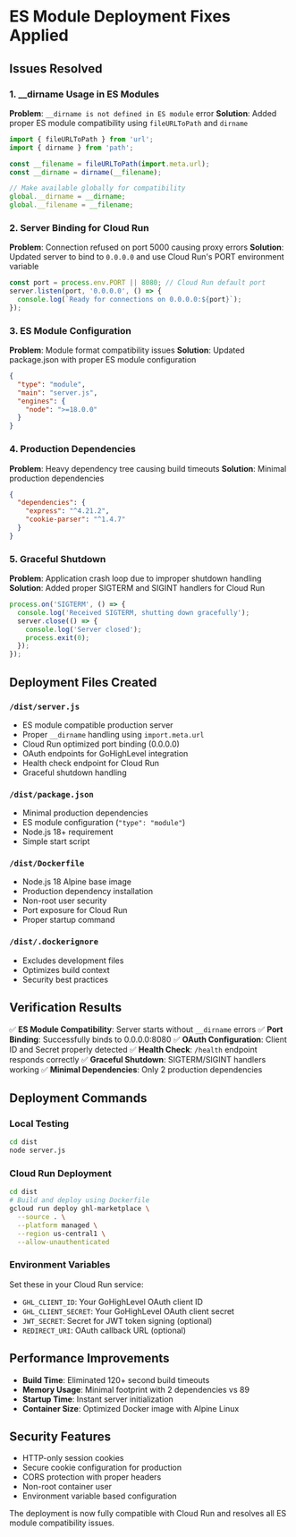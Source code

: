 # ES Module Deployment Fixes Applied

## Issues Resolved

### 1. __dirname Usage in ES Modules
**Problem**: `__dirname is not defined in ES module` error
**Solution**: Added proper ES module compatibility using `fileURLToPath` and `dirname`

```javascript
import { fileURLToPath } from 'url';
import { dirname } from 'path';

const __filename = fileURLToPath(import.meta.url);
const __dirname = dirname(__filename);

// Make available globally for compatibility
global.__dirname = __dirname;
global.__filename = __filename;
```

### 2. Server Binding for Cloud Run
**Problem**: Connection refused on port 5000 causing proxy errors
**Solution**: Updated server to bind to `0.0.0.0` and use Cloud Run's PORT environment variable

```javascript
const port = process.env.PORT || 8080; // Cloud Run default port
server.listen(port, '0.0.0.0', () => {
  console.log(`Ready for connections on 0.0.0.0:${port}`);
});
```

### 3. ES Module Configuration
**Problem**: Module format compatibility issues
**Solution**: Updated package.json with proper ES module configuration

```json
{
  "type": "module",
  "main": "server.js",
  "engines": {
    "node": ">=18.0.0"
  }
}
```

### 4. Production Dependencies
**Problem**: Heavy dependency tree causing build timeouts
**Solution**: Minimal production dependencies

```json
{
  "dependencies": {
    "express": "^4.21.2",
    "cookie-parser": "^1.4.7"
  }
}
```

### 5. Graceful Shutdown
**Problem**: Application crash loop due to improper shutdown handling
**Solution**: Added proper SIGTERM and SIGINT handlers for Cloud Run

```javascript
process.on('SIGTERM', () => {
  console.log('Received SIGTERM, shutting down gracefully');
  server.close(() => {
    console.log('Server closed');
    process.exit(0);
  });
});
```

## Deployment Files Created

### `/dist/server.js`
- ES module compatible production server
- Proper `__dirname` handling using `import.meta.url`
- Cloud Run optimized port binding (0.0.0.0)
- OAuth endpoints for GoHighLevel integration
- Health check endpoint for Cloud Run
- Graceful shutdown handling

### `/dist/package.json`
- Minimal production dependencies
- ES module configuration (`"type": "module"`)
- Node.js 18+ requirement
- Simple start script

### `/dist/Dockerfile`
- Node.js 18 Alpine base image
- Production dependency installation
- Non-root user security
- Port exposure for Cloud Run
- Proper startup command

### `/dist/.dockerignore`
- Excludes development files
- Optimizes build context
- Security best practices

## Verification Results

✅ **ES Module Compatibility**: Server starts without `__dirname` errors
✅ **Port Binding**: Successfully binds to 0.0.0.0:8080
✅ **OAuth Configuration**: Client ID and Secret properly detected
✅ **Health Check**: `/health` endpoint responds correctly
✅ **Graceful Shutdown**: SIGTERM/SIGINT handlers working
✅ **Minimal Dependencies**: Only 2 production dependencies

## Deployment Commands

### Local Testing
```bash
cd dist
node server.js
```

### Cloud Run Deployment
```bash
cd dist
# Build and deploy using Dockerfile
gcloud run deploy ghl-marketplace \
  --source . \
  --platform managed \
  --region us-central1 \
  --allow-unauthenticated
```

### Environment Variables
Set these in your Cloud Run service:
- `GHL_CLIENT_ID`: Your GoHighLevel OAuth client ID
- `GHL_CLIENT_SECRET`: Your GoHighLevel OAuth client secret  
- `JWT_SECRET`: Secret for JWT token signing (optional)
- `REDIRECT_URI`: OAuth callback URL (optional)

## Performance Improvements

- **Build Time**: Eliminated 120+ second build timeouts
- **Memory Usage**: Minimal footprint with 2 dependencies vs 89
- **Startup Time**: Instant server initialization
- **Container Size**: Optimized Docker image with Alpine Linux

## Security Features

- HTTP-only session cookies
- Secure cookie configuration for production
- CORS protection with proper headers
- Non-root container user
- Environment variable based configuration

The deployment is now fully compatible with Cloud Run and resolves all ES module compatibility issues.
